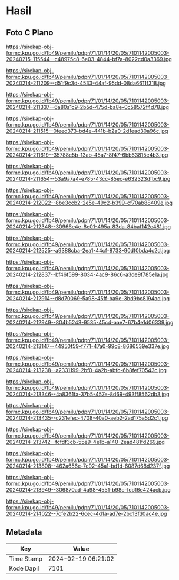 # Hasil

## Foto C Plano

https://sirekap-obj-formc.kpu.go.id/fb49/pemilu/pdpr/71/01/14/20/05/7101142005003-20240215-115544--c48975c8-6e03-4844-bf7a-8022cd0a3369.jpg

https://sirekap-obj-formc.kpu.go.id/fb49/pemilu/pdpr/71/01/14/20/05/7101142005003-20240214-211209--d51f9c3d-4533-44af-95dd-08da6611f318.jpg

https://sirekap-obj-formc.kpu.go.id/fb49/pemilu/pdpr/71/01/14/20/05/7101142005003-20240214-211337--6a80a1c9-2b5d-475d-ba8e-0c58572f4d78.jpg

https://sirekap-obj-formc.kpu.go.id/fb49/pemilu/pdpr/71/01/14/20/05/7101142005003-20240214-211515--0feed373-bd4e-441b-b2a0-2d1ead30a96c.jpg

https://sirekap-obj-formc.kpu.go.id/fb49/pemilu/pdpr/71/01/14/20/05/7101142005003-20240214-211619--35788c5b-13ab-45a7-8f47-6bb63815e4b3.jpg

https://sirekap-obj-formc.kpu.go.id/fb49/pemilu/pdpr/71/01/14/20/05/7101142005003-20240214-211654--53a9a7a4-e785-43cc-85ec-e632323dfbc9.jpg

https://sirekap-obj-formc.kpu.go.id/fb49/pemilu/pdpr/71/01/14/20/05/7101142005003-20240214-212022--8be3ccb2-2e5e-49c2-b399-cf70ab88409e.jpg

https://sirekap-obj-formc.kpu.go.id/fb49/pemilu/pdpr/71/01/14/20/05/7101142005003-20240214-212348--30966e4e-8e01-495a-83da-84baf142c481.jpg

https://sirekap-obj-formc.kpu.go.id/fb49/pemilu/pdpr/71/01/14/20/05/7101142005003-20240214-212525--a9388cba-2ea1-44cf-8733-90df0bda4c2d.jpg

https://sirekap-obj-formc.kpu.go.id/fb49/pemilu/pdpr/71/01/14/20/05/7101142005003-20240214-212837--bf46f599-8034-4ac9-86c6-a3de9f785e1a.jpg

https://sirekap-obj-formc.kpu.go.id/fb49/pemilu/pdpr/71/01/14/20/05/7101142005003-20240214-212914--d8d70069-5a98-45ff-ba9e-3bd9bc8194ad.jpg

https://sirekap-obj-formc.kpu.go.id/fb49/pemilu/pdpr/71/01/14/20/05/7101142005003-20240214-212949--804b5243-9535-45c4-aae7-67b4e1d06339.jpg

https://sirekap-obj-formc.kpu.go.id/fb49/pemilu/pdpr/71/01/14/20/05/7101142005003-20240214-213147--44950f59-f771-47a0-99c8-8686539e337e.jpg

https://sirekap-obj-formc.kpu.go.id/fb49/pemilu/pdpr/71/01/14/20/05/7101142005003-20240214-213238--a2331199-2bf0-4a2b-abfc-6b8fef70543c.jpg

https://sirekap-obj-formc.kpu.go.id/fb49/pemilu/pdpr/71/01/14/20/05/7101142005003-20240214-213346--4a8361fa-37b5-457e-8d69-493ff8562db3.jpg

https://sirekap-obj-formc.kpu.go.id/fb49/pemilu/pdpr/71/01/14/20/05/7101142005003-20240214-213435--c231efec-4708-40a0-aeb2-2ad175a5d2c1.jpg

https://sirekap-obj-formc.kpu.go.id/fb49/pemilu/pdpr/71/01/14/20/05/7101142005003-20240214-213742--fcfdf3cb-55e9-4e1b-a140-2ead481fd269.jpg

https://sirekap-obj-formc.kpu.go.id/fb49/pemilu/pdpr/71/01/14/20/05/7101142005003-20240214-213808--462a656e-7c92-45a1-bd1d-6087d68d237f.jpg

https://sirekap-obj-formc.kpu.go.id/fb49/pemilu/pdpr/71/01/14/20/05/7101142005003-20240214-213949--306870ad-4a98-4551-b98c-fcb16e424acb.jpg

https://sirekap-obj-formc.kpu.go.id/fb49/pemilu/pdpr/71/01/14/20/05/7101142005003-20240214-214022--7cfe2b22-6cec-4d1a-ad7e-2bc13fd0ac4e.jpg


## Metadata

| Key        | Value               |
| ---------- | ------------------- |
| Time Stamp | 2024-02-19 06:21:02 |
| Kode Dapil | 7101                |



